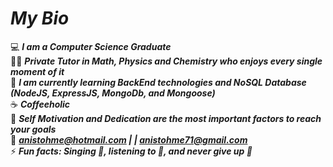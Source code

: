 # *_My Bio_*

:computer: ***I am a Computer Science Graduate*** \
🧑‍🏫 ***Private Tutor in Math, Physics and Chemistry who enjoys every single moment of it*** \
:beginner: ***I am currently learning BackEnd technologies and NoSQL Database (NodeJS, ExpressJS, MongoDb, and Mongoose)*** \
:coffee: ***Coffeeholic*** \
💬 ***Self Motivation and Dedication are the most important factors to reach your goals*** \
:email: ***anistohme@hotmail.com | | anistohme71@gmail.com*** \
⚡ ***Fun facts: Singing :microphone:, listening to :musical_note:, and never give up :muscle:***

